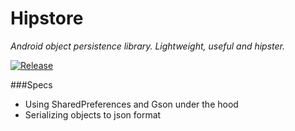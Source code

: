 # Hipstore
_Android object persistence library. Lightweight, useful and hipster._

[![Release](https://jitpack.io/v/samiuelson/Hipstore.svg?style=flat-square)](https://jitpack.io/#samiuelson/Hipstore)

###Specs
* Using SharedPreferences and Gson under the hood
* Serializing objects to json format

